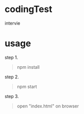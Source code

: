 # codingTest
intervie

# usage
 step 1.
  > npm install

 step 2.
  > npm start

 step 3.
  > open "index.html" on browser
